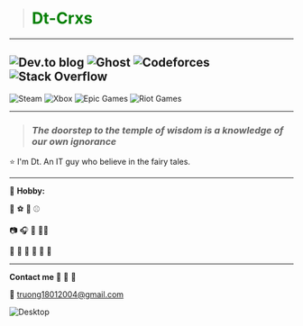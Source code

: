 > # **<span style="color: green">Dt-Crxs</span>** #
---
![Dev.to blog](https://img.shields.io/badge/dev.to-0A0A0A?style=for-the-badge&logo=dev.to&logoColor=white)
![Ghost](https://img.shields.io/badge/ghost-000?style=for-the-badge&logo=ghost&logoColor=%23F7DF1E)
![Codeforces](https://img.shields.io/badge/Codeforces-445f9d?style=for-the-badge&logo=Codeforces&logoColor=white)
![Stack Overflow](https://img.shields.io/badge/-Stackoverflow-FE7A16?style=for-the-badge&logo=stack-overflow&logoColor=white)
---
![Steam](https://img.shields.io/badge/steam-%23000000.svg?style=for-the-badge&logo=steam&logoColor=white)
![Xbox](https://img.shields.io/badge/xbox-%23107C10.svg?style=for-the-badge&logo=xbox&logoColor=white)
![Epic Games](https://img.shields.io/badge/epicgames-%23313131.svg?style=for-the-badge&logo=epicgames&logoColor=white)
![Riot Games](https://img.shields.io/badge/riotgames-D32936.svg?style=for-the-badge&logo=riotgames&logoColor=white)
***
>### *The doorstep to the temple of wisdom is a knowledge of our own ignorance* ###
:star: I'm Dt. An IT guy who believe in the fairy tales.

---

:sunrise: **Hobby:** 

 :basketball: :soccer: :8ball: :baseball:
 
 :camera: :headphones: :telescope: :rocket::moon:
 
 :pizza: :hamburger: :poultry_leg: :sushi: :rice_ball: :ramen:
 
 ---

**Contact me** :love_letter: :love_letter: :love_letter:

:e-mail: truong18012004@gmail.com

![Desktop](https://i.pinimg.com/736x/40/07/9d/40079d84641190fcbcea3c99ccb5d68f.jpg)






